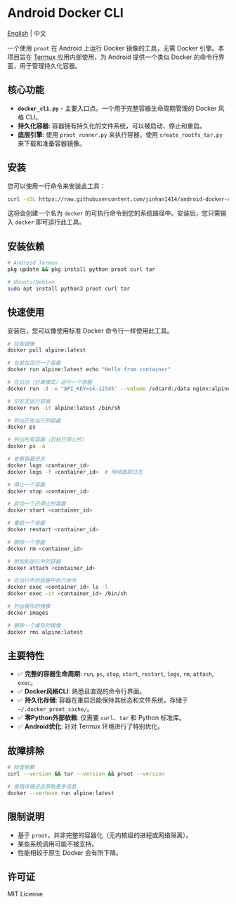# Android Docker CLI

[English](README.md) | 中文

一个使用 `proot` 在 Android 上运行 Docker 镜像的工具，无需 Docker 引擎。本项目旨在 [Termux](https://github.com/termux/termux-app) 应用内部使用，为 Android 提供一个类似 Docker 的命令行界面，用于管理持久化容器。

## 核心功能

- **`docker_cli.py`** - 主要入口点。一个用于完整容器生命周期管理的 Docker 风格 CLI。
- **持久化容器**: 容器拥有持久化的文件系统，可以被启动、停止和重启。
- **底层引擎**: 使用 `proot_runner.py` 来执行容器，使用 `create_rootfs_tar.py` 来下载和准备容器镜像。

## 安装

您可以使用一行命令来安装此工具：

```bash
curl -sSL https://raw.githubusercontent.com/jinhan1414/android-docker-cli/main/install.sh | sh
```

这将会创建一个名为 `docker` 的可执行命令到您的系统路径中。安装后，您只需输入 `docker` 即可运行此工具。

## 安装依赖

```bash
# Android Termux
pkg update && pkg install python proot curl tar

# Ubuntu/Debian
sudo apt install python3 proot curl tar
```

## 快速使用

安装后，您可以像使用标准 Docker 命令行一样使用此工具。

```bash
# 拉取镜像
docker pull alpine:latest

# 在前台运行一个容器
docker run alpine:latest echo "Hello from container"

# 在后台（分离模式）运行一个容器
docker run -d -e "API_KEY=sk-12345" --volume /sdcard:/data nginx:alpine

# 交互式运行容器
docker run -it alpine:latest /bin/sh

# 列出正在运行的容器
docker ps

# 列出所有容器（包括已停止的）
docker ps -a

# 查看容器日志
docker logs <container_id>
docker logs -f <container_id>  # 持续跟踪日志

# 停止一个容器
docker stop <container_id>

# 启动一个已停止的容器
docker start <container_id>

# 重启一个容器
docker restart <container_id>

# 删除一个容器
docker rm <container_id>

# 附加到运行中的容器
docker attach <container_id>

# 在运行中的容器中执行命令
docker exec <container_id> ls -l
docker exec -it <container_id> /bin/sh

# 列出缓存的镜像
docker images

# 删除一个缓存的镜像
docker rmi alpine:latest
```

## 主要特性

- ✅ **完整的容器生命周期**: `run`, `ps`, `stop`, `start`, `restart`, `logs`, `rm`, `attach`, `exec`。
- ✅ **Docker风格CLI**: 熟悉且直观的命令行界面。
- ✅ **持久化存储**: 容器在重启后能保持其状态和文件系统，存储于 `~/.docker_proot_cache/`。
- ✅ **零Python外部依赖**: 仅需要 `curl`、`tar` 和 Python 标准库。
- ✅ **Android优化**: 针对 Termux 环境进行了特别优化。

## 故障排除

```bash
# 检查依赖
curl --version && tar --version && proot --version

# 使用详细日志获取更多信息
docker --verbose run alpine:latest
```

## 限制说明

- 基于 `proot`，并非完整的容器化（无内核级的进程或网络隔离）。
- 某些系统调用可能不被支持。
- 性能相较于原生 Docker 会有所下降。

## 许可证

MIT License
